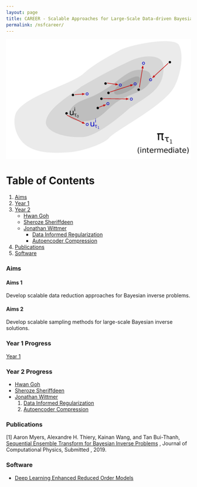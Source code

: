 ```yaml
---
layout: page
title: CAREER - Scalable Approaches for Large-Scale Data-driven Bayesian Inverse Problems in High Dimensional Parameter Spaces
permalink: /nsfcareer/
---
```

![Title](/assets/figures/y1/title.png)

# Table of Contents
1. [Aims](/nsfcareer/#aims)
2. [Year 1](/nsfcareer/#year1)
3. [Year 2](/nsfcareer/#year2)
    - [Hwan Goh](/hwannsf)
    - [Sheroze Sheriffdeen](/sherozensf)
    - [Jonathan Wittmer](/jonnsf)
       - [Data Informed Regularization](/jonnsf/#di-heading)
       - [Autoencoder Compression](/jonnsf/#compression-heading)
4. [Publications](/nsfcareer/#publications)
5. [Software](/nsfcareer/#software)

### Aims<a name="aims"></a>

#### Aims 1
Develop scalable data reduction approaches for Bayesian inverse problems.

#### Aims 2
Develop scalable sampling methods for large-scale Bayesian inverse solutions.

### Year 1 Progress<a name="year1"></a>

[Year 1](/y1progress)
### Year 2 Progress<a name="year2"></a>

- [Hwan Goh](/hwannsf)
- [Sheroze Sheriffdeen](/sherozensf)
- [Jonathan Wittmer](/jonnsf)
   1. [Data Informed Regularization](/jonnsf/#di-heading)
   2. [Autoencoder Compression](/jonnsf/#compression-heading)

### Publications<a name="publications"></a>

[1] Aaron Myers, Alexandre H. Thiery, Kainan Wang, and Tan Bui-Thanh, [Sequential Ensemble Transform for Bayesian Inverse Problems](https://arxiv.org/pdf/1909.09591.pdf) , Journal of Computational Physics, Submitted , 2019.

### Software<a name="software"></a>

- [Deep Learning Enhanced Reduced Order Models](https://github.com/sheroze1123/BayesianInferenceDL)
